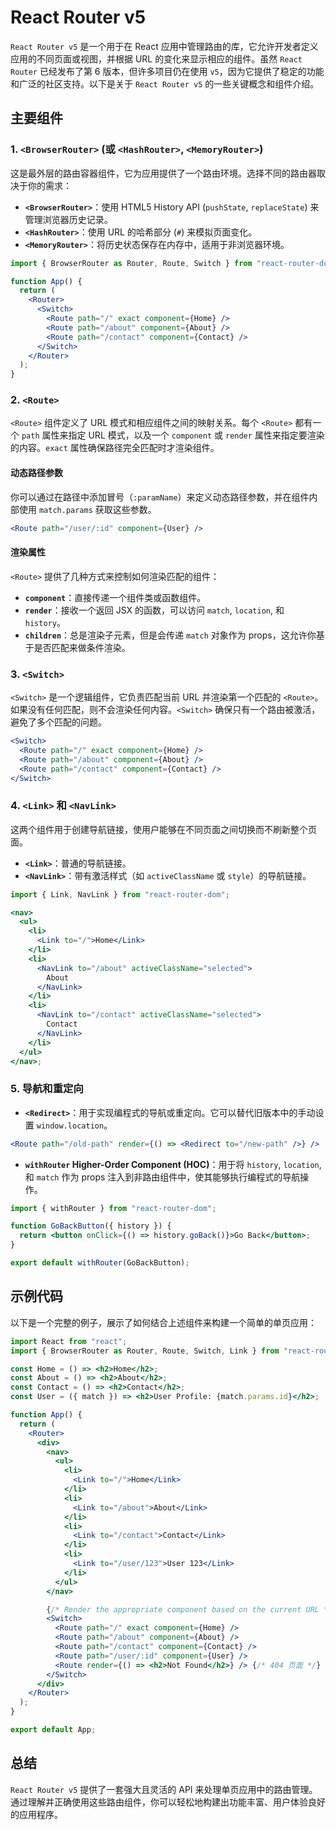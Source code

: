 # <errb>React Router v5</errb>

`React Router v5` 是一个用于在 React 应用中管理路由的库，它允许开发者定义应用的不同页面或视图，并根据 URL 的变化来显示相应的组件。虽然 `React Router` 已经发布了第 6 版本，但许多项目仍在使用 `v5`，因为它提供了稳定的功能和广泛的社区支持。以下是关于 `React Router v5` 的一些关键概念和组件介绍。

## 主要组件

### 1. `<BrowserRouter>` (或 `<HashRouter>`, `<MemoryRouter>`)

这是最外层的路由容器组件，它为应用提供了一个路由环境。选择不同的路由器取决于你的需求：

- **`<BrowserRouter>`**：使用 HTML5 History API (`pushState`, `replaceState`) 来管理浏览器历史记录。
- **`<HashRouter>`**：使用 URL 的哈希部分 (`#`) 来模拟页面变化。
- **`<MemoryRouter>`**：将历史状态保存在内存中，适用于非浏览器环境。

```jsx
import { BrowserRouter as Router, Route, Switch } from "react-router-dom";

function App() {
  return (
    <Router>
      <Switch>
        <Route path="/" exact component={Home} />
        <Route path="/about" component={About} />
        <Route path="/contact" component={Contact} />
      </Switch>
    </Router>
  );
}
```

### 2. `<Route>`

`<Route>` 组件定义了 URL 模式和相应组件之间的映射关系。每个 `<Route>` 都有一个 `path` 属性来指定 URL 模式，以及一个 `component` 或 `render` 属性来指定要渲染的内容。`exact` 属性确保路径完全匹配时才渲染组件。

#### 动态路径参数

你可以通过在路径中添加冒号（`:paramName`）来定义动态路径参数，并在组件内部使用 `match.params` 获取这些参数。

```jsx
<Route path="/user/:id" component={User} />
```

#### 渲染属性

`<Route>` 提供了几种方式来控制如何渲染匹配的组件：

- **`component`**：直接传递一个组件类或函数组件。
- **`render`**：接收一个返回 JSX 的函数，可以访问 `match`, `location`, 和 `history`。
- **`children`**：总是渲染子元素，但是会传递 `match` 对象作为 props，这允许你基于是否匹配来做条件渲染。

### 3. `<Switch>`

`<Switch>` 是一个逻辑组件，它负责匹配当前 URL 并渲染第一个匹配的 `<Route>`。如果没有任何匹配，则不会渲染任何内容。`<Switch>` 确保只有一个路由被激活，避免了多个匹配的问题。

```jsx
<Switch>
  <Route path="/" exact component={Home} />
  <Route path="/about" component={About} />
  <Route path="/contact" component={Contact} />
</Switch>
```

### 4. `<Link>` 和 `<NavLink>`

这两个组件用于创建导航链接，使用户能够在不同页面之间切换而不刷新整个页面。

- **`<Link>`**：普通的导航链接。
- **`<NavLink>`**：带有激活样式（如 `activeClassName` 或 `style`）的导航链接。

```jsx
import { Link, NavLink } from "react-router-dom";

<nav>
  <ul>
    <li>
      <Link to="/">Home</Link>
    </li>
    <li>
      <NavLink to="/about" activeClassName="selected">
        About
      </NavLink>
    </li>
    <li>
      <NavLink to="/contact" activeClassName="selected">
        Contact
      </NavLink>
    </li>
  </ul>
</nav>;
```

### 5. 导航和重定向

- **`<Redirect>`**：用于实现编程式的导航或重定向。它可以替代旧版本中的手动设置 `window.location`。

```jsx
<Route path="/old-path" render={() => <Redirect to="/new-path" />} />
```

- **`withRouter` Higher-Order Component (HOC)**：用于将 `history`, `location`, 和 `match` 作为 props 注入到非路由组件中，使其能够执行编程式的导航操作。

```jsx
import { withRouter } from "react-router-dom";

function GoBackButton({ history }) {
  return <button onClick={() => history.goBack()}>Go Back</button>;
}

export default withRouter(GoBackButton);
```

## 示例代码

以下是一个完整的例子，展示了如何结合上述组件来构建一个简单的单页应用：

```jsx
import React from "react";
import { BrowserRouter as Router, Route, Switch, Link } from "react-router-dom";

const Home = () => <h2>Home</h2>;
const About = () => <h2>About</h2>;
const Contact = () => <h2>Contact</h2>;
const User = ({ match }) => <h2>User Profile: {match.params.id}</h2>;

function App() {
  return (
    <Router>
      <div>
        <nav>
          <ul>
            <li>
              <Link to="/">Home</Link>
            </li>
            <li>
              <Link to="/about">About</Link>
            </li>
            <li>
              <Link to="/contact">Contact</Link>
            </li>
            <li>
              <Link to="/user/123">User 123</Link>
            </li>
          </ul>
        </nav>

        {/* Render the appropriate component based on the current URL */}
        <Switch>
          <Route path="/" exact component={Home} />
          <Route path="/about" component={About} />
          <Route path="/contact" component={Contact} />
          <Route path="/user/:id" component={User} />
          <Route render={() => <h2>Not Found</h2>} /> {/* 404 页面 */}
        </Switch>
      </div>
    </Router>
  );
}

export default App;
```

## 总结

`React Router v5` 提供了一套强大且灵活的 API 来处理单页应用中的路由管理。通过理解并正确使用这些路由组件，你可以轻松地构建出功能丰富、用户体验良好的应用程序。
